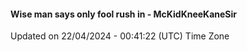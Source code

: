 #### Wise man says only fool rush in - McKidKneeKaneSir
Updated on 22/04/2024 - 00:41:22 (UTC) Time Zone
